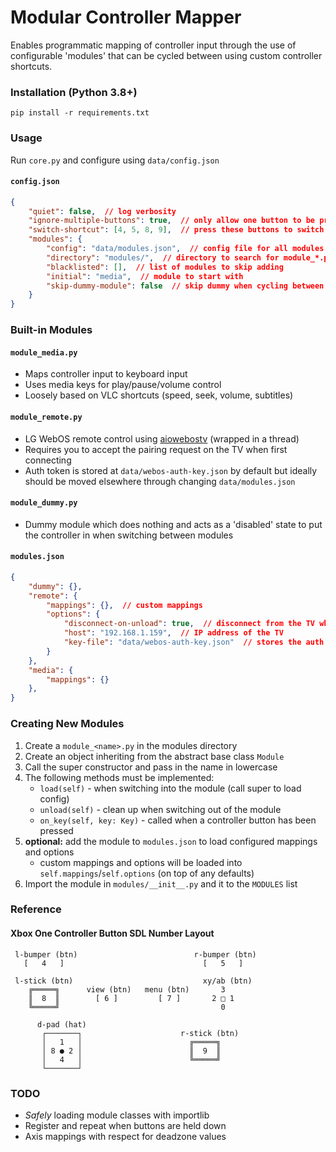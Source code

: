 # Modular Controller Mapper

Enables programmatic mapping of controller input through the use of configurable 'modules' that can be cycled between using custom controller shortcuts.

### Installation (Python 3.8+)

`pip install -r requirements.txt`

### Usage

Run `core.py` and configure using `data/config.json`

#### `config.json`
```Json
{
    "quiet": false,  // log verbosity
    "ignore-multiple-buttons": true,  // only allow one button to be pressed at a time
    "switch-shortcut": [4, 5, 8, 9],  // press these buttons to switch between modules
    "modules": {
        "config": "data/modules.json",  // config file for all modules
        "directory": "modules/",  // directory to search for module_*.py files (unused)
        "blacklisted": [],  // list of modules to skip adding
        "initial": "media",  // module to start with
        "skip-dummy-module": false  // skip dummy when cycling between modules
    }
}
```


### Built-in Modules

#### `module_media.py`
* Maps controller input to keyboard input
* Uses media keys for play/pause/volume control
* Loosely based on VLC shortcuts (speed, seek, volume, subtitles)

#### `module_remote.py`
* LG WebOS remote control using [aiowebostv](https://github.com/home-assistant-libs/aiowebostv) (wrapped in a thread)
* Requires you to accept the pairing request on the TV when first connecting
* Auth token is stored at `data/webos-auth-key.json` by default but ideally should be moved elsewhere through changing `data/modules.json`

#### `module_dummy.py`
* Dummy module which does nothing and acts as a 'disabled' state to put the controller in when switching between modules

#### `modules.json`

```Json
{
    "dummy": {},
    "remote": {
        "mappings": {},  // custom mappings
        "options": {
            "disconnect-on-unload": true,  // disconnect from the TV when switching out of the module
            "host": "192.168.1.159",  // IP address of the TV
            "key-file": "data/webos-auth-key.json"  // stores the auth token
        }
    },
    "media": {
        "mappings": {}
    },
}
```

### Creating New Modules

1. Create a `module_<name>.py` in the modules directory
2. Create an object inheriting from the abstract base class `Module`
3. Call the super constructor and pass in the name in lowercase
4. The following methods must be implemented:
    * `load(self)` - when switching into the module (call super to load config)
    * `unload(self)` - clean up when switching out of the module
    * `on_key(self, key: Key)` - called when a controller button has been pressed
5. **optional:** add the module to `modules.json` to load configured mappings and options
    * custom mappings and options will be loaded into `self.mappings`/`self.options` (on top of any defaults)
6. Import the module in `modules/__init__.py` and it to the `MODULES` list


### Reference

#### Xbox One Controller Button SDL Number Layout

```
 l-bumper (btn)                          r-bumper (btn)
   [   4   ]                               [   5   ]

 l-stick (btn)                             xy/ab (btn)
    ╔═════╗      view (btn)   menu (btn)       3
    ║  8  ║        [ 6 ]         [ 7 ]       2 □ 1
    ╚═════╝                                    0

      d-pad (hat)
       ┌───────┐                      r-stick (btn)
       │   1   │                        ╔═════╗
       │ 8 ● 2 │                        ║  9  ║
       │   4   │                        ╚═════╝
       └───────┘
```


### TODO

* *Safely* loading module classes with importlib
* Register and repeat when buttons are held down
* Axis mappings with respect for deadzone values
